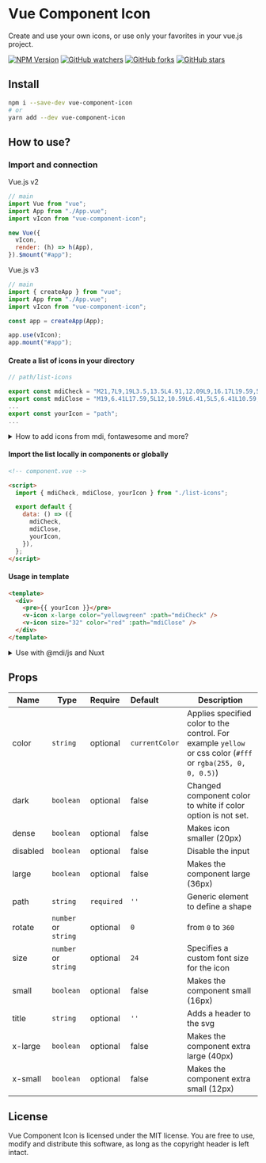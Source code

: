 # Vue Component Icon

Create and use your own icons, or use only your favorites in your vue.js project.

[![NPM Version](https://img.shields.io/npm/v/vue-component-icon)][npm]
[![GitHub watchers](https://img.shields.io/github/watchers/andrejsharapov/vue-component-icon)][watchers]
[![GitHub forks](https://img.shields.io/github/forks/andrejsharapov/vue-component-icon)][forks]
[![GitHub stars](https://img.shields.io/github/stars/andrejsharapov/vue-component-icon)][stars]

## Install

```bash
npm i --save-dev vue-component-icon
# or
yarn add --dev vue-component-icon
```

## How to use?

### Import and connection

Vue.js v2

```js
// main
import Vue from "vue";
import App from "./App.vue";
import vIcon from "vue-component-icon";

new Vue({
  vIcon,
  render: (h) => h(App),
}).$mount("#app");
```

Vue.js v3

```js
// main
import { createApp } from "vue";
import App from "./App.vue";
import vIcon from "vue-component-icon";

const app = createApp(App);

app.use(vIcon);
app.mount("#app");
```

#### Create a list of icons in your directory

```js
// path/list-icons

export const mdiCheck = "M21,7L9,19L3.5,13.5L4.91,12.09L9,16.17L19.59,5.59L21,7Z";
export const mdiClose = "M19,6.41L17.59,5L12,10.59L6.41,5L5,6.41L10.59,12L5,17.59L6.41,19L12,13.41L17.59,19L19,17.59L13.41,12L19,6.41Z";
...
export const yourIcon = "path";
...
```

<details>
<summary>How to add icons from mdi, fontawesome and more?</summary>

### for mdi

1. go to [mdi website](https://materialdesignicons.com/);
2. select and click to the icon;
3. find the `Advanced Export` label and click on the `code` icon;
4. elect `View SVG`;
5. select and copy path from the `d="..."`;
6. create a variable in the icon file;

### for Font Awesome

1. go to [fontawesome](https://fontawesome.com/);
2. select and click to the icon;
3. find and click the `code` icon to copy the SVG;
4. paste the code in any text editor and cut the content from `d="..."`;
5. create a variable in the icon file;

</details>

#### Import the list locally in components or globally

```html
<!-- component.vue -->

<script>
  import { mdiCheck, mdiClose, yourIcon } from "./list-icons";

  export default {
    data: () => ({
      mdiCheck,
      mdiClose,
      yourIcon,
    }),
  };
</script>
```

#### Usage in template

```html
<template>
  <div>
    <pre>{{ yourIcon }}</pre>
    <v-icon x-large color="yellowgreen" :path="mdiCheck" />
    <v-icon size="32" color="red" :path="mdiClose" />
  </div>
</template>
```

<details>
<summary>Use with @mdi/js and Nuxt</summary>

1. Create plugin `vue-component-icon.js`

```js
// ./plugins/vue-component-icon.js

import Vue from 'vue'
import vIcon from 'vue-component-icon'

Vue.use(vIcon)
```

2. Add plugin in `nuxt.config`

```js
plugins: [
  ...
  { src: '~/plugins/vue-component-icon' },
  ...
],
```

3. Use in vue component

```html
<script>
import { mdiBriefcaseEyeOutline } from '@mdi/js'

export default {
  data() {
    return {
      mdiBriefcaseEyeOutline,
    }
  }
}
</script>

<template>
  <v-icon :path="mdiBriefcaseEyeOutline" />
</template>
```

</details>

## Props

| Name     | Type                 | Require    | Default        | Description                                                                                                  |
| -------- | -------------------- | :--------- | :------------- | ------------------------------------------------------------------------------------------------------------ |
| color    | `string`             | optional   | `currentColor` | Applies specified color to the control. For example `yellow` or css color (`#fff` or `rgba(255, 0, 0, 0.5)`) |
| dark     | `boolean`            | optional   | false          | Changed component color to white if color option is not set.                                                                        |
| dense    | `boolean`            | optional   | false          | Makes icon smaller (20px)                                                                                    |
| disabled | `boolean`            | optional   | false          | Disable the input                                                                                            |
| large    | `boolean`            | optional   | false          | Makes the component large (36px)                                                                             |
| path     | `string`             | `required` | `''`           | Generic element to define a shape                                                                            |
| rotate   | `number` or `string` | optional   | `0`            | from `0` to `360`                                                                                            |
| size     | `number` or `string` | optional   | `24`           | Specifies a custom font size for the icon                                                                    |
| small    | `boolean`            | optional   | false          | Makes the component small (16px)                                                                             |
| title    | `string`             | optional   | `''`           | Adds a header to the svg                                                                                     |
| x-large  | `boolean`            | optional   | false          | Makes the component extra large (40px)                                                                       |
| x-small  | `boolean`            | optional   | false          | Makes the component extra small (12px)                                                                       |

## License

Vue Component Icon is licensed under the MIT license. You are free to use, modify and distribute this software, as long as the copyright header is left intact.

[npm]: https://www.npmjs.com/package/vue-component-icon/
[watchers]: https://github.com/andrejsharapov/vue-component-icon/watchers/
[forks]: https://github.com/andrejsharapov/vue-component-icon/network/
[stars]: https://github.com/andrejsharapov/vue-component-icon/stargazers/
